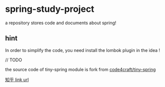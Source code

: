 # spring-study-project

a repository stores code and documents about spring!

## hint
In order to simplify the code, you need install the lombok plugin in the idea !






// TODO

the source code of tiny-spring module is fork from [code4craft/tiny-spring](https://github.com/code4craft/tiny-spring)

[知乎 link url](https://www.zhihu.com/question/21346206)


